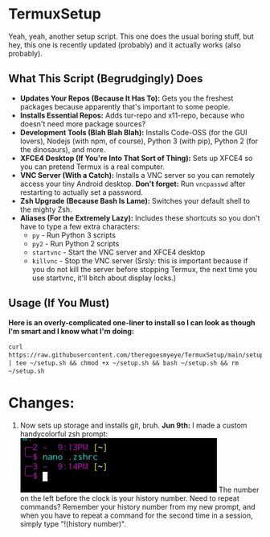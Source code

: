 # TermuxSetup

Yeah, yeah, another setup script. This one does the usual boring stuff, but hey, this one is recently updated (probably) and it actually works (also probably).

## What This Script (Begrudgingly) Does

* **Updates Your Repos (Because It Has To):**  Gets you the freshest packages because apparently that's important to some people.
* **Installs Essential Repos:** Adds tur-repo and x11-repo, because who doesn't need more package sources?
* **Development Tools (Blah Blah Blah):** Installs Code-OSS (for the GUI lovers), Nodejs (with npm, of course), Python 3 (with pip), Python 2 (for the dinosaurs), and more. 
* **XFCE4 Desktop (If You're Into That Sort of Thing):** Sets up XFCE4 so you can pretend Termux is a real computer.
* **VNC Server (With a Catch):** Installs a VNC server so you can remotely access your tiny Android desktop.  **Don't forget:**  Run `vncpasswd` after restarting to actually set a password.
* **Zsh Upgrade (Because Bash Is Lame):** Switches your default shell to the mighty Zsh.
* **Aliases (For the Extremely Lazy):**  Includes these shortcuts so you don't have to type a few extra characters:
    * `py` - Run Python 3 scripts
    * `py2` - Run Python 2 scripts
    * `startvnc` - Start the VNC server and XFCE4 desktop
    * `killvnc` - Stop the VNC server (Srsly: this is important because if you do not kill the server before stopping Termux, the next time you use startvnc, it'll bitch about display locks.)

## Usage (If You Must)

**Here is an overly-complicated one-liner to install so I can look as though I'm smart and I know what I'm doing:**
```
curl https://raw.githubusercontent.com/theregoesmyeye/TermuxSetup/main/setup.sh | tee ~/setup.sh && chmod +x ~/setup.sh && bash ~/setup.sh && rm ~/setup.sh
```

# Changes:
1. Now sets up storage and installs git, bruh.
**Jun 9th:** I made a custom handycolorful zsh prompt:
![screenshot](https://github.com/theregoesmyeye/TermuxSetup/blob/main/IMG_20240609_211518.jpg)
The number on the left before the clock is your history number. Need to repeat commands? Remember your history number from my new prompt, and when you have to repeat a command for the second time in a session, simply type "!(history number)".